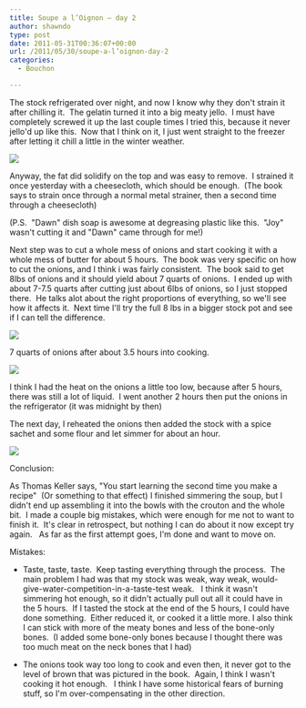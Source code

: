 ```yaml
---
title: Soupe a l’Oignon – day 2
author: shawndo
type: post
date: 2011-05-31T00:36:07+00:00
url: /2011/05/30/soupe-a-l’oignon-day-2
categories:
  - Bouchon

---
```

The stock refrigerated over night, and now I know why they don't strain it after chilling it.  The gelatin turned it into a big meaty jello.  I must have completely screwed it up the last couple times I tried this, because it never jello'd up like this.  Now that I think on it, I just went straight to the freezer after letting it chill a little in the winter weather.

![](/images/2011/05/OnionSoup-11.jpg)

Anyway, the fat did solidify on the top and was easy to remove.  I strained it once yesterday with a cheesecloth, which should be enough.  (The book says to strain once through a normal metal strainer, then a second time through a cheesecloth)

(P.S.  "Dawn" dish soap is awesome at degreasing plastic like this.  "Joy" wasn't cutting it and "Dawn" came through for me!)

Next step was to cut a whole mess of onions and start cooking it with a whole mess of butter for about 5 hours.  The book was very specific on how to cut the onions, and I think i was fairly consistent.  The book said to get 8lbs of onions and it should yield about 7 quarts of onions.  I ended up with about 7-7.5 quarts after cutting just about 6lbs of onions, so I just stopped there.  He talks alot about the right proportions of everything, so we'll see how it affects it.  Next time I'll try the full 8 lbs in a bigger stock pot and see if I can tell the difference.

![](/images/2011/05/OnionSoup-12.jpg)

7 quarts of onions after about 3.5 hours into cooking.

![](/images/2011/05/OnionSoup-13.jpg)

I think I had the heat on the onions a little too low, because after 5 hours, there was still a lot of liquid.  I went another 2 hours then put the onions in the refrigerator (it was midnight by then)

The next day, I reheated the onions then added the stock with a spice sachet and some flour and let simmer for about an hour.

![](/images/2011/05/OnionSoup-14.jpg)

Conclusion:

As Thomas Keller says, "You start learning the second time you make a recipe"  (Or something to that effect) I finished simmering the soup, but I didn't end up assembling it into the bowls with the crouton and the whole bit.  I made a couple big mistakes, which were enough for me not to want to finish it.  It's clear in retrospect, but nothing I can do about it now except try again.   As far as the first attempt goes, I'm done and want to move on.

Mistakes:  
- Taste, taste, taste.  Keep tasting everything through the process.  The main problem I had was that my stock was weak, way weak, would-give-water-competition-in-a-taste-test weak.   I think it wasn't simmering hot enough, so it didn't actually pull out all it could have in the 5 hours.  If I tasted the stock at the end of the 5 hours, I could have done something.  Either reduced it, or cooked it a little more. I also think I can stick with more of the meaty bones and less of the bone-only bones.  (I added some bone-only bones because I thought there was too much meat on the neck bones that I had)

- The onions took way too long to cook and even then, it never got to the level of brown that was pictured in the book.  Again, I think I wasn't cooking it hot enough.   I think I have some historical fears of burning stuff, so I'm over-compensating in the other direction.